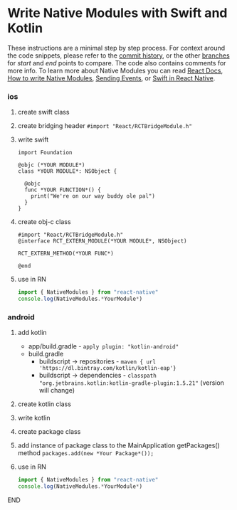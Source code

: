 # Write Native Modules with Swift and Kotlin

These instructions are a minimal step by step process. For context around the code snippets, please refer to the [commit history](https://github.com/NeilSMyers/NativeModuleDemo/commits/main), or the other [branches](https://github.com/NeilSMyers/NativeModuleDemo/branches) for *start* and *end* points to compare. The code also contains comments for more info. To learn more about Native Modules you can read [React Docs](https://reactnative.dev/docs/native-modules-intro), [How to write Native Modules](https://around25.com/blog/how-to-write-native-modules-for-react-native/), [Sending Events](https://www.callstack.com/blog/sending-events-to-javascript-from-your-native-module-in-react-native), or [Swift in React Native](https://teabreak.e-spres-oh.com/swift-in-react-native-the-ultimate-guide-part-1-modules-9bb8d054db03).

### ios

1.  create swift class

2.  create bridging header
    `#import "React/RCTBridgeModule.h"`

3.  write swift
    ```
    import Foundation

    @objc (*YOUR MODULE*)
    class *YOUR MODULE*: NSObject {

      @objc
      func *YOUR FUNCTION*() {
        print("We're on our way buddy ole pal")
      }
    }

    ```

4.  create obj-c class
    ```
    #import "React/RCTBridgeModule.h"
    @interface RCT_EXTERN_MODULE(*YOUR MODULE*, NSObject)
    
    RCT_EXTERN_METHOD(*YOUR FUNC*)
    
    @end
    ```
5.  use in RN
    ```js
    import { NativeModules } from "react-native"
    console.log(NativeModules.*YourModule*)
    ```

### android

1. add kotlin

   - app/build.gradle - `apply plugin: "kotlin-android"`
   - build.gradle
     - buildscript -> repositories - `maven { url 'https://dl.bintray.com/kotlin/kotlin-eap'}`
     - buildscript -> dependencies - `classpath "org.jetbrains.kotlin:kotlin-gradle-plugin:1.5.21"` (version will change)

2. create kotlin class

3. write kotlin

4. create package class

5. add instance of package class to the MainApplication getPackages() method
   `packages.add(new *Your Package*());`

6. use in RN
   ```js 
   import { NativeModules } from "react-native"
   console.log(NativeModules.*YourModule*)
   ```
   
END
